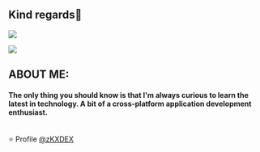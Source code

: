 ## Kind regards🙏

[![](https://img.shields.io/badge/Gmail-deiividdlk@gmail.com-red)](mailto:deiividdlk@gmail.com)

![](https://media.discordapp.net/attachments/826854221625163788/1182171467413192734/codesnapReadme.png?ex=6583b9f9&is=657144f9&hm=e734de08b440f5b2a018b69915e22c0a0bac3a397a9576abc87c2c4387dd1b5b&=&format=webp&quality=lossless&width=750&height=671)

## ABOUT ME: 

#### The only thing you should know is that I'm always curious to learn the latest in technology. A bit of a cross-platform application development enthusiast. <br><br>

⭐️ Profile [@zKXDEX](https://github.com/zKXDEX)
